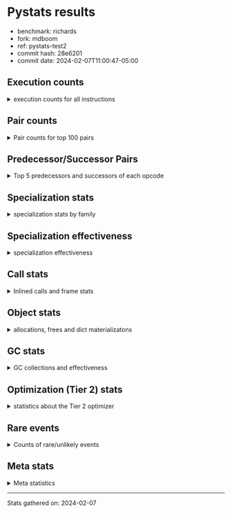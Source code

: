 
# Pystats results

- benchmark: richards
- fork: mdboom
- ref: pystats-test2
- commit hash: 28e6201
- commit date: 2024-02-07T11:00:47-05:00

## Execution counts

<details>
<summary> execution counts for all instructions </summary>

|Name | Count | Self | Cumulative | Miss ratio | 
|---|---:|---:|---:|---:|
| LOAD_FAST | 675,546,980 | 23.1% | 23.1% |  |
| LOAD_ATTR_INSTANCE_VALUE | 293,577,680 | 10.0% | 33.1% | 34.9% |
| TO_BOOL_BOOL | 202,156,460 | 6.9% | 40.0% |  |
| POP_JUMP_IF_FALSE | 162,444,080 | 5.5% | 45.6% |  |
| RETURN_VALUE | 145,322,140 | 5.0% | 50.5% |  |
| LOAD_ATTR_METHOD_WITH_VALUES | 144,085,080 | 4.9% | 55.4% | 44.6% |
| CALL_PY_EXACT_ARGS | 143,139,560 | 4.9% | 60.3% | 9.8% |
| RESUME_CHECK | 142,883,920 | 4.9% | 65.2% | 0.0% |
| STORE_FAST | 131,345,920 | 4.5% | 69.7% |  |
| STORE_ATTR_INSTANCE_VALUE | 116,991,520 | 4.0% | 73.7% | 14.8% |
| LOAD_CONST | 105,281,760 | 3.6% | 77.3% |  |
| COPY | 96,144,580 | 3.3% | 80.6% |  |
| LOAD_GLOBAL_MODULE | 82,614,440 | 2.8% | 83.4% |  |
| POP_TOP | 76,640,160 | 2.6% | 86.0% |  |
| POP_JUMP_IF_NOT_NONE | 61,509,760 | 2.1% | 88.1% |  |
| POP_JUMP_IF_NONE | 44,918,080 | 1.5% | 89.6% |  |
| POP_JUMP_IF_TRUE | 44,033,380 | 1.5% | 91.1% |  |
| LOAD_FAST_LOAD_FAST | 40,939,840 | 1.4% | 92.5% |  |
| ENTER_EXECUTOR | 34,928,880 | 1.2% | 93.7% |  |
| UNARY_NOT | 30,418,160 | 1.0% | 94.8% |  |
| COMPARE_OP_INT | 26,032,100 | 0.9% | 95.7% |  |
| JUMP_FORWARD | 21,632,000 | 0.7% | 96.4% |  |
| LOAD_GLOBAL_BUILTIN | 21,053,080 | 0.7% | 97.1% |  |
| CALL_ISINSTANCE | 21,052,720 | 0.7% | 97.8% |  |
| SWAP | 15,960,880 | 0.5% | 98.4% |  |
| BINARY_OP_ADD_INT | 14,936,700 | 0.5% | 98.9% |  |
| BINARY_SUBSCR_LIST_INT | 13,614,360 | 0.5% | 99.4% |  |
| BINARY_OP | 8,002,520 | 0.3% | 99.6% |  |
| BINARY_OP_SUBTRACT_INT | 4,002,120 | 0.1% | 99.8% |  |
| NOP | 3,718,160 | 0.1% | 99.9% |  |
| FOR_ITER_RANGE | 1,490,500 | 0.1% | 99.9% |  |
| STORE_SUBSCR_LIST_INT | 804,040 | 0.0% | 100.0% |  |
| GET_ITER | 745,040 | 0.0% | 100.0% |  |
| RETURN_CONST | 10,880 | 0.0% | 100.0% |  |
| EXIT_INIT_CHECK | 7,800 | 0.0% | 100.0% |  |
| CALL_ALLOC_AND_ENTER_INIT | 7,800 | 0.0% | 100.0% |  |
| LOAD_ATTR | 5,880 | 0.0% | 100.0% |  |
| STORE_ATTR | 4,560 | 0.0% | 100.0% |  |
| CALL | 3,560 | 0.0% | 100.0% |  |
| LOAD_GLOBAL | 3,520 | 0.0% | 100.0% |  |
| BUILD_LIST | 2,560 | 0.0% | 100.0% |  |
| JUMP_BACKWARD | 1,320 | 0.0% | 100.0% |  |
| EXTENDED_ARG | 960 | 0.0% | 100.0% |  |
| INTERPRETER_EXIT | 840 | 0.0% | 100.0% |  |
| RESUME | 740 | 0.0% | 100.0% | 2.7% |
| PUSH_NULL | 640 | 0.0% | 100.0% |  |
| TO_BOOL | 600 | 0.0% | 100.0% |  |
| COMPARE_OP | 440 | 0.0% | 100.0% |  |
| CALL_BUILTIN_CLASS | 360 | 0.0% | 100.0% |  |
| LOAD_DEREF | 160 | 0.0% | 100.0% |  |
| FOR_ITER | 120 | 0.0% | 100.0% |  |
| LOAD_ATTR_MODULE | 120 | 0.0% | 100.0% |  |
| BINARY_SUBSCR | 80 | 0.0% | 100.0% |  |
| STORE_SUBSCR | 80 | 0.0% | 100.0% |  |
| CALL_FUNCTION_EX | 80 | 0.0% | 100.0% |  |
| COPY_FREE_VARS | 80 | 0.0% | 100.0% |  |
| BINARY_OP_SUBTRACT_FLOAT | 60 | 0.0% | 100.0% |  |


</details>

## Pair counts

<details>
<summary> Pair counts for top 100 pairs </summary>

|Pair | Count | Self | Cumulative | 
|---|---:|---:|---:|
| LOAD_FAST LOAD_ATTR_INSTANCE_VALUE | 243,985,100 | 8.3% | 8.3% |
| CALL_PY_EXACT_ARGS RESUME_CHECK | 142,875,080 | 4.9% | 13.2% |
| TO_BOOL_BOOL POP_JUMP_IF_FALSE | 127,705,060 | 4.4% | 17.6% |
| LOAD_FAST LOAD_ATTR_METHOD_WITH_VALUES | 119,890,680 | 4.1% | 21.7% |
| RESUME_CHECK LOAD_FAST | 107,942,200 | 3.7% | 25.4% |
| LOAD_FAST STORE_ATTR_INSTANCE_VALUE | 88,258,800 | 3.0% | 28.4% |
| STORE_FAST LOAD_FAST | 85,831,920 | 2.9% | 31.3% |
| LOAD_ATTR_METHOD_WITH_VALUES CALL_PY_EXACT_ARGS | 82,947,460 | 2.8% | 34.1% |
| STORE_ATTR_INSTANCE_VALUE LOAD_FAST | 81,292,940 | 2.8% | 36.9% |
| COPY TO_BOOL_BOOL | 80,183,540 | 2.7% | 39.6% |
| POP_TOP LOAD_FAST | 68,450,960 | 2.3% | 42.0% |
| POP_JUMP_IF_FALSE LOAD_FAST | 65,367,040 | 2.2% | 44.2% |
| LOAD_CONST LOAD_FAST | 58,383,680 | 2.0% | 46.2% |
| LOAD_ATTR_INSTANCE_VALUE COPY | 57,205,480 | 2.0% | 48.2% |
| POP_JUMP_IF_NOT_NONE LOAD_FAST | 50,838,080 | 1.7% | 49.9% |
| RETURN_VALUE RETURN_VALUE | 49,544,320 | 1.7% | 51.6% |
| LOAD_ATTR_INSTANCE_VALUE STORE_FAST | 49,507,660 | 1.7% | 53.3% |
| LOAD_FAST POP_JUMP_IF_NOT_NONE | 46,631,040 | 1.6% | 54.9% |
| RETURN_VALUE TO_BOOL_BOOL | 46,473,860 | 1.6% | 56.5% |
| LOAD_FAST POP_JUMP_IF_NONE | 44,918,080 | 1.5% | 58.0% |
| TO_BOOL_BOOL POP_JUMP_IF_TRUE | 44,033,280 | 1.5% | 59.5% |
| LOAD_FAST RETURN_VALUE | 42,594,640 | 1.5% | 61.0% |
| LOAD_ATTR_INSTANCE_VALUE LOAD_FAST | 40,941,460 | 1.4% | 62.4% |
| POP_JUMP_IF_FALSE POP_TOP | 39,124,700 | 1.3% | 63.7% |
| LOAD_ATTR_INSTANCE_VALUE CALL_PY_EXACT_ARGS | 34,927,800 | 1.2% | 64.9% |
| POP_JUMP_IF_NONE ENTER_EXECUTOR | 34,127,020 | 1.2% | 66.1% |
| RETURN_VALUE STORE_FAST | 31,693,600 | 1.1% | 67.1% |
| STORE_ATTR_INSTANCE_VALUE LOAD_CONST | 30,775,280 | 1.1% | 68.2% |
| TO_BOOL_BOOL UNARY_NOT | 30,418,120 | 1.0% | 69.2% |
| LOAD_ATTR_INSTANCE_VALUE TO_BOOL_BOOL | 30,418,080 | 1.0% | 70.3% |
| LOAD_ATTR_METHOD_WITH_VALUES LOAD_FAST_LOAD_FAST | 28,491,480 | 1.0% | 71.2% |
| LOAD_ATTR_METHOD_WITH_VALUES LOAD_FAST | 28,234,020 | 1.0% | 72.2% |
| LOAD_FAST LOAD_GLOBAL_MODULE | 27,558,080 | 0.9% | 73.1% |
| COMPARE_OP_INT POP_JUMP_IF_FALSE | 26,032,100 | 0.9% | 74.0% |
| LOAD_ATTR_INSTANCE_VALUE RETURN_VALUE | 25,870,100 | 0.9% | 74.9% |
| LOAD_ATTR_INSTANCE_VALUE LOAD_CONST | 24,703,300 | 0.8% | 75.8% |
| LOAD_FAST STORE_FAST | 24,402,240 | 0.8% | 76.6% |
| LOAD_GLOBAL_MODULE TO_BOOL_BOOL | 24,028,040 | 0.8% | 77.4% |
| ENTER_EXECUTOR LOAD_ATTR_METHOD_WITH_VALUES | 22,979,940 | 0.8% | 78.2% |
| UNARY_NOT COPY | 22,978,160 | 0.8% | 79.0% |
| POP_JUMP_IF_TRUE POP_TOP | 22,978,160 | 0.8% | 79.8% |
| POP_JUMP_IF_FALSE LOAD_GLOBAL_MODULE | 22,485,480 | 0.8% | 80.5% |
| RESUME_CHECK LOAD_CONST | 21,321,080 | 0.7% | 81.3% |
| JUMP_FORWARD LOAD_FAST | 21,259,520 | 0.7% | 82.0% |
| LOAD_GLOBAL_BUILTIN LOAD_FAST | 21,053,080 | 0.7% | 82.7% |
| POP_JUMP_IF_TRUE LOAD_FAST | 21,052,800 | 0.7% | 83.4% |
| LOAD_FAST_LOAD_FAST LOAD_ATTR_INSTANCE_VALUE | 21,052,760 | 0.7% | 84.1% |
| STORE_FAST LOAD_GLOBAL_BUILTIN | 21,052,640 | 0.7% | 84.9% |
| CALL_ISINSTANCE TO_BOOL_BOOL | 21,052,640 | 0.7% | 85.6% |
| LOAD_GLOBAL_MODULE CALL_ISINSTANCE | 21,052,640 | 0.7% | 86.3% |
| POP_JUMP_IF_FALSE RETURN_VALUE | 18,078,420 | 0.6% | 86.9% |
| COPY LOAD_ATTR_INSTANCE_VALUE | 15,960,680 | 0.5% | 87.5% |
| SWAP STORE_ATTR_INSTANCE_VALUE | 15,960,680 | 0.5% | 88.0% |
| LOAD_ATTR_INSTANCE_VALUE POP_JUMP_IF_NOT_NONE | 14,878,680 | 0.5% | 88.5% |
| LOAD_FAST CALL_PY_EXACT_ARGS | 14,358,760 | 0.5% | 89.0% |
| LOAD_CONST BINARY_OP_ADD_INT | 14,134,480 | 0.5% | 89.5% |
| RETURN_VALUE POP_TOP | 13,878,280 | 0.5% | 90.0% |
| POP_JUMP_IF_FALSE LOAD_CONST | 13,669,760 | 0.5% | 90.4% |
| RESUME_CHECK LOAD_GLOBAL_MODULE | 13,617,600 | 0.5% | 90.9% |
| LOAD_FAST BINARY_SUBSCR_LIST_INT | 13,614,320 | 0.5% | 91.4% |
| LOAD_CONST STORE_FAST | 13,613,120 | 0.5% | 91.8% |
| STORE_FAST JUMP_FORWARD | 13,447,360 | 0.5% | 92.3% |
| LOAD_FAST_LOAD_FAST STORE_ATTR_INSTANCE_VALUE | 12,441,600 | 0.4% | 92.7% |
| BINARY_OP_ADD_INT SWAP | 11,158,580 | 0.4% | 93.1% |
| LOAD_GLOBAL_MODULE COMPARE_OP_INT | 10,964,360 | 0.4% | 93.5% |
| LOAD_GLOBAL_MODULE LOAD_ATTR_INSTANCE_VALUE | 10,642,960 | 0.4% | 93.8% |
| BINARY_SUBSCR_LIST_INT STORE_FAST | 10,638,380 | 0.4% | 94.2% |
| LOAD_GLOBAL_MODULE COPY | 10,413,720 | 0.4% | 94.5% |
| ENTER_EXECUTOR POP_JUMP_IF_FALSE | 8,706,540 | 0.3% | 94.8% |
| POP_TOP JUMP_FORWARD | 8,184,640 | 0.3% | 95.1% |
| LOAD_CONST BINARY_OP | 7,997,040 | 0.3% | 95.4% |
| LOAD_ATTR_INSTANCE_VALUE COMPARE_OP_INT | 7,922,480 | 0.3% | 95.7% |
| POP_JUMP_IF_NOT_NONE LOAD_FAST_LOAD_FAST | 7,697,600 | 0.3% | 95.9% |
| POP_JUMP_IF_NONE LOAD_FAST | 7,549,440 | 0.3% | 96.2% |
| STORE_FAST LOAD_GLOBAL_MODULE | 7,441,200 | 0.3% | 96.4% |
| LOAD_FAST_LOAD_FAST CALL_PY_EXACT_ARGS | 7,440,440 | 0.3% | 96.7% |
| UNARY_NOT RETURN_VALUE | 7,440,000 | 0.3% | 97.0% |
| LOAD_CONST COMPARE_OP_INT | 7,145,040 | 0.2% | 97.2% |
| LOAD_FAST COPY | 5,547,120 | 0.2% | 97.4% |
| BINARY_OP LOAD_CONST | 4,797,140 | 0.2% | 97.5% |
| LOAD_ATTR_INSTANCE_VALUE LOAD_GLOBAL_MODULE | 4,465,200 | 0.2% | 97.7% |
| LOAD_CONST BINARY_OP_SUBTRACT_INT | 4,002,080 | 0.1% | 97.8% |
| STORE_ATTR_INSTANCE_VALUE LOAD_GLOBAL_MODULE | 3,833,780 | 0.1% | 98.0% |
| RETURN_VALUE LOAD_FAST | 3,726,400 | 0.1% | 98.1% |
| NOP LOAD_FAST | 3,718,080 | 0.1% | 98.2% |
| POP_JUMP_IF_FALSE NOP | 3,718,080 | 0.1% | 98.4% |
| POP_JUMP_IF_NONE LOAD_FAST_LOAD_FAST | 3,240,640 | 0.1% | 98.5% |
| STORE_FAST LOAD_CONST | 3,200,000 | 0.1% | 98.6% |
| BINARY_OP_SUBTRACT_INT SWAP | 3,199,980 | 0.1% | 98.7% |
| LOAD_GLOBAL_MODULE CALL_PY_EXACT_ARGS | 3,199,880 | 0.1% | 98.8% |
| LOAD_ATTR_METHOD_WITH_VALUES LOAD_GLOBAL_MODULE | 3,199,600 | 0.1% | 98.9% |
| LOAD_FAST LOAD_CONST | 2,976,400 | 0.1% | 99.0% |
| BINARY_OP_ADD_INT LOAD_FAST | 2,975,980 | 0.1% | 99.1% |
| BINARY_SUBSCR_LIST_INT LOAD_FAST | 2,975,980 | 0.1% | 99.2% |
| POP_JUMP_IF_NOT_NONE LOAD_CONST | 2,974,080 | 0.1% | 99.3% |
| LOAD_ATTR_INSTANCE_VALUE LOAD_ATTR_INSTANCE_VALUE | 1,935,080 | 0.1% | 99.4% |
| ENTER_EXECUTOR RETURN_VALUE | 1,784,300 | 0.1% | 99.4% |
| BINARY_OP SWAP | 1,602,320 | 0.1% | 99.5% |
| BINARY_OP LOAD_FAST | 1,600,040 | 0.1% | 99.5% |
| LOAD_ATTR_METHOD_WITH_VALUES LOAD_ATTR_METHOD_WITH_VALUES | 1,212,080 | 0.0% | 99.6% |


</details>

## Predecessor/Successor Pairs

<details>
<summary> Top 5 predecessors and successors of each opcode </summary>

### CACHE

<details>
<summary> Successors and predecessors for CACHE </summary>

|Successors | Count | Percentage | 
|---|---:|---:|
| RESUME_CHECK | 620 | 73.8% |
| RESUME | 220 | 26.2% |


</details>

### BINARY_SUBSCR

<details>
<summary> Successors and predecessors for BINARY_SUBSCR </summary>

|Predecessors | Count | Percentage | 
|---|---:|---:|
| LOAD_FAST | 80 | 100.0% |

|Successors | Count | Percentage | 
|---|---:|---:|
| BINARY_SUBSCR_LIST_INT | 40 | 50.0% |
| LOAD_FAST | 20 | 25.0% |
| STORE_FAST | 20 | 25.0% |


</details>

### EXIT_INIT_CHECK

<details>
<summary> Successors and predecessors for EXIT_INIT_CHECK </summary>

|Predecessors | Count | Percentage | 
|---|---:|---:|
| RETURN_CONST | 7,800 | 100.0% |

|Successors | Count | Percentage | 
|---|---:|---:|
| RETURN_VALUE | 7,800 | 100.0% |


</details>

### GET_ITER

<details>
<summary> Successors and predecessors for GET_ITER </summary>

|Predecessors | Count | Percentage | 
|---|---:|---:|
| LOAD_GLOBAL_MODULE | 744,620 | 99.9% |
| CALL_BUILTIN_CLASS | 300 | 0.0% |
| LOAD_FAST | 80 | 0.0% |
| CALL | 20 | 0.0% |
| LOAD_GLOBAL | 20 | 0.0% |

|Successors | Count | Percentage | 
|---|---:|---:|
| FOR_ITER_RANGE | 744,680 | 100.0% |
| EXTENDED_ARG | 320 | 0.0% |
| FOR_ITER | 40 | 0.0% |


</details>

### INTERPRETER_EXIT

<details>
<summary> Successors and predecessors for INTERPRETER_EXIT </summary>

|Predecessors | Count | Percentage | 
|---|---:|---:|
| RETURN_CONST | 840 | 100.0% |


</details>

### NOP

<details>
<summary> Successors and predecessors for NOP </summary>

|Predecessors | Count | Percentage | 
|---|---:|---:|
| POP_JUMP_IF_FALSE | 3,718,080 | 100.0% |
| POP_TOP | 80 | 0.0% |

|Successors | Count | Percentage | 
|---|---:|---:|
| LOAD_FAST | 3,718,080 | 100.0% |
| LOAD_DEREF | 80 | 0.0% |


</details>

### POP_TOP

<details>
<summary> Successors and predecessors for POP_TOP </summary>

|Predecessors | Count | Percentage | 
|---|---:|---:|
| POP_JUMP_IF_FALSE | 39,124,700 | 51.0% |
| POP_JUMP_IF_TRUE | 22,978,160 | 30.0% |
| RETURN_VALUE | 13,878,280 | 18.1% |
| ENTER_EXECUTOR | 656,260 | 0.9% |
| RETURN_CONST | 2,240 | 0.0% |

|Successors | Count | Percentage | 
|---|---:|---:|
| LOAD_FAST | 68,450,960 | 89.3% |
| JUMP_FORWARD | 8,184,640 | 10.7% |
| RETURN_CONST | 1,920 | 0.0% |
| LOAD_GLOBAL_MODULE | 1,680 | 0.0% |
| JUMP_BACKWARD | 320 | 0.0% |


</details>

### PUSH_NULL

<details>
<summary> Successors and predecessors for PUSH_NULL </summary>

|Predecessors | Count | Percentage | 
|---|---:|---:|
| LOAD_FAST | 480 | 75.0% |
| LOAD_DEREF | 80 | 12.5% |
| LOAD_ATTR_MODULE | 60 | 9.4% |
| LOAD_ATTR | 20 | 3.1% |

|Successors | Count | Percentage | 
|---|---:|---:|
| CALL | 560 | 87.5% |
| LOAD_FAST | 80 | 12.5% |


</details>

### RETURN_VALUE

<details>
<summary> Successors and predecessors for RETURN_VALUE </summary>

|Predecessors | Count | Percentage | 
|---|---:|---:|
| RETURN_VALUE | 49,544,320 | 34.1% |
| LOAD_FAST | 42,594,640 | 29.3% |
| LOAD_ATTR_INSTANCE_VALUE | 25,870,100 | 17.8% |
| POP_JUMP_IF_FALSE | 18,078,420 | 12.4% |
| UNARY_NOT | 7,440,000 | 5.1% |

|Successors | Count | Percentage | 
|---|---:|---:|
| RETURN_VALUE | 49,544,320 | 34.1% |
| TO_BOOL_BOOL | 46,473,860 | 32.0% |
| STORE_FAST | 31,693,600 | 21.8% |
| POP_TOP | 13,878,280 | 9.6% |
| LOAD_FAST | 3,726,400 | 2.6% |


</details>

### STORE_SUBSCR

<details>
<summary> Successors and predecessors for STORE_SUBSCR </summary>

|Predecessors | Count | Percentage | 
|---|---:|---:|
| LOAD_FAST | 80 | 100.0% |

|Successors | Count | Percentage | 
|---|---:|---:|
| STORE_SUBSCR_LIST_INT | 40 | 50.0% |
| JUMP_BACKWARD | 20 | 25.0% |
| RETURN_CONST | 20 | 25.0% |


</details>

### TO_BOOL

<details>
<summary> Successors and predecessors for TO_BOOL </summary>

|Predecessors | Count | Percentage | 
|---|---:|---:|
| COPY | 160 | 26.7% |
| RETURN_VALUE | 80 | 13.3% |
| CALL | 80 | 13.3% |
| CALL_ISINSTANCE | 80 | 13.3% |
| LOAD_GLOBAL | 60 | 10.0% |

|Successors | Count | Percentage | 
|---|---:|---:|
| TO_BOOL_BOOL | 300 | 50.0% |
| POP_JUMP_IF_FALSE | 160 | 26.7% |
| POP_JUMP_IF_TRUE | 100 | 16.7% |
| UNARY_NOT | 40 | 6.7% |


</details>

### UNARY_NOT

<details>
<summary> Successors and predecessors for UNARY_NOT </summary>

|Predecessors | Count | Percentage | 
|---|---:|---:|
| TO_BOOL_BOOL | 30,418,120 | 100.0% |
| TO_BOOL | 40 | 0.0% |

|Successors | Count | Percentage | 
|---|---:|---:|
| COPY | 22,978,160 | 75.5% |
| RETURN_VALUE | 7,440,000 | 24.5% |


</details>

### BINARY_OP

<details>
<summary> Successors and predecessors for BINARY_OP </summary>

|Predecessors | Count | Percentage | 
|---|---:|---:|
| LOAD_CONST | 7,997,040 | 99.9% |
| BINARY_OP | 2,840 | 0.0% |
| LOAD_GLOBAL_MODULE | 2,540 | 0.0% |
| LOAD_FAST | 40 | 0.0% |
| LOAD_ATTR | 20 | 0.0% |

|Successors | Count | Percentage | 
|---|---:|---:|
| LOAD_CONST | 4,797,140 | 59.9% |
| SWAP | 1,602,320 | 20.0% |
| LOAD_FAST | 1,600,040 | 20.0% |
| BINARY_OP | 2,840 | 0.0% |
| BINARY_OP_ADD_INT | 100 | 0.0% |


</details>

### BUILD_LIST

<details>
<summary> Successors and predecessors for BUILD_LIST </summary>

|Predecessors | Count | Percentage | 
|---|---:|---:|
| LOAD_CONST | 2,560 | 100.0% |

|Successors | Count | Percentage | 
|---|---:|---:|
| LOAD_GLOBAL_MODULE | 2,520 | 98.4% |
| LOAD_GLOBAL | 40 | 1.6% |


</details>

### CALL

<details>
<summary> Successors and predecessors for CALL </summary>

|Predecessors | Count | Percentage | 
|---|---:|---:|
| PUSH_NULL | 560 | 15.7% |
| LOAD_GLOBAL | 540 | 15.2% |
| LOAD_GLOBAL_MODULE | 540 | 15.2% |
| LOAD_ATTR | 500 | 14.0% |
| LOAD_ATTR_METHOD_WITH_VALUES | 400 | 11.2% |

|Successors | Count | Percentage | 
|---|---:|---:|
| CALL_PY_EXACT_ARGS | 800 | 22.5% |
| POP_TOP | 520 | 14.6% |
| CALL_ALLOC_AND_ENTER_INIT | 520 | 14.6% |
| RESUME | 440 | 12.4% |
| RESUME_CHECK | 360 | 10.1% |


</details>

### CALL_FUNCTION_EX

<details>
<summary> Successors and predecessors for CALL_FUNCTION_EX </summary>

|Predecessors | Count | Percentage | 
|---|---:|---:|
| LOAD_FAST | 80 | 100.0% |

|Successors | Count | Percentage | 
|---|---:|---:|
| COPY_FREE_VARS | 80 | 100.0% |


</details>

### COMPARE_OP

<details>
<summary> Successors and predecessors for COMPARE_OP </summary>

|Predecessors | Count | Percentage | 
|---|---:|---:|
| LOAD_CONST | 240 | 54.5% |
| LOAD_GLOBAL | 60 | 13.6% |
| LOAD_GLOBAL_MODULE | 60 | 13.6% |
| LOAD_ATTR | 40 | 9.1% |
| LOAD_ATTR_INSTANCE_VALUE | 40 | 9.1% |

|Successors | Count | Percentage | 
|---|---:|---:|
| POP_JUMP_IF_FALSE | 220 | 50.0% |
| COMPARE_OP_INT | 220 | 50.0% |


</details>

### COPY

<details>
<summary> Successors and predecessors for COPY </summary>

|Predecessors | Count | Percentage | 
|---|---:|---:|
| LOAD_ATTR_INSTANCE_VALUE | 57,205,480 | 59.5% |
| UNARY_NOT | 22,978,160 | 23.9% |
| LOAD_GLOBAL_MODULE | 10,413,720 | 10.8% |
| LOAD_FAST | 5,547,120 | 5.8% |
| LOAD_ATTR | 60 | 0.0% |

|Successors | Count | Percentage | 
|---|---:|---:|
| TO_BOOL_BOOL | 80,183,540 | 83.4% |
| LOAD_ATTR_INSTANCE_VALUE | 15,960,680 | 16.6% |
| LOAD_ATTR | 200 | 0.0% |
| TO_BOOL | 160 | 0.0% |


</details>

### COPY_FREE_VARS

<details>
<summary> Successors and predecessors for COPY_FREE_VARS </summary>

|Predecessors | Count | Percentage | 
|---|---:|---:|
| CALL_FUNCTION_EX | 80 | 100.0% |

|Successors | Count | Percentage | 
|---|---:|---:|
| RESUME_CHECK | 60 | 75.0% |
| RESUME | 20 | 25.0% |


</details>

### ENTER_EXECUTOR

<details>
<summary> Successors and predecessors for ENTER_EXECUTOR </summary>

|Predecessors | Count | Percentage | 
|---|---:|---:|
| POP_JUMP_IF_NONE | 34,127,020 | 97.7% |
| STORE_SUBSCR_LIST_INT | 801,820 | 2.3% |
| JUMP_BACKWARD | 40 | 0.0% |

|Successors | Count | Percentage | 
|---|---:|---:|
| LOAD_ATTR_METHOD_WITH_VALUES | 22,979,940 | 65.8% |
| POP_JUMP_IF_FALSE | 8,706,540 | 24.9% |
| RETURN_VALUE | 1,784,300 | 5.1% |
| FOR_ITER_RANGE | 744,560 | 2.1% |
| POP_TOP | 656,260 | 1.9% |


</details>

### EXTENDED_ARG

<details>
<summary> Successors and predecessors for EXTENDED_ARG </summary>

|Predecessors | Count | Percentage | 
|---|---:|---:|
| GET_ITER | 320 | 33.3% |
| JUMP_BACKWARD | 320 | 33.3% |
| POP_JUMP_IF_FALSE | 320 | 33.3% |

|Successors | Count | Percentage | 
|---|---:|---:|
| FOR_ITER_RANGE | 600 | 62.5% |
| JUMP_BACKWARD | 320 | 33.3% |
| FOR_ITER | 40 | 4.2% |


</details>

### FOR_ITER

<details>
<summary> Successors and predecessors for FOR_ITER </summary>

|Predecessors | Count | Percentage | 
|---|---:|---:|
| GET_ITER | 40 | 33.3% |
| EXTENDED_ARG | 40 | 33.3% |
| JUMP_BACKWARD | 40 | 33.3% |

|Successors | Count | Percentage | 
|---|---:|---:|
| STORE_FAST | 60 | 50.0% |
| FOR_ITER_RANGE | 60 | 50.0% |


</details>

### JUMP_BACKWARD

<details>
<summary> Successors and predecessors for JUMP_BACKWARD </summary>

|Predecessors | Count | Percentage | 
|---|---:|---:|
| POP_JUMP_IF_NONE | 340 | 25.8% |
| POP_TOP | 320 | 24.2% |
| EXTENDED_ARG | 320 | 24.2% |
| STORE_SUBSCR_LIST_INT | 320 | 24.2% |
| STORE_SUBSCR | 20 | 1.5% |

|Successors | Count | Percentage | 
|---|---:|---:|
| FOR_ITER_RANGE | 600 | 45.5% |
| EXTENDED_ARG | 320 | 24.2% |
| LOAD_GLOBAL_MODULE | 300 | 22.7% |
| ENTER_EXECUTOR | 40 | 3.0% |
| FOR_ITER | 40 | 3.0% |


</details>

### JUMP_FORWARD

<details>
<summary> Successors and predecessors for JUMP_FORWARD </summary>

|Predecessors | Count | Percentage | 
|---|---:|---:|
| STORE_FAST | 13,447,360 | 62.2% |
| POP_TOP | 8,184,640 | 37.8% |

|Successors | Count | Percentage | 
|---|---:|---:|
| LOAD_FAST | 21,259,520 | 98.3% |
| LOAD_FAST_LOAD_FAST | 372,480 | 1.7% |


</details>

### LOAD_ATTR

<details>
<summary> Successors and predecessors for LOAD_ATTR </summary>

|Predecessors | Count | Percentage | 
|---|---:|---:|
| LOAD_FAST | 2,880 | 49.0% |
| LOAD_GLOBAL_MODULE | 2,000 | 34.0% |
| LOAD_ATTR | 280 | 4.8% |
| LOAD_GLOBAL | 240 | 4.1% |
| COPY | 200 | 3.4% |

|Successors | Count | Percentage | 
|---|---:|---:|
| LOAD_FAST_LOAD_FAST | 1,960 | 33.3% |
| LOAD_ATTR_INSTANCE_VALUE | 1,100 | 18.7% |
| LOAD_ATTR_METHOD_WITH_VALUES | 700 | 11.9% |
| CALL | 500 | 8.5% |
| LOAD_FAST | 440 | 7.5% |


</details>

### LOAD_CONST

<details>
<summary> Successors and predecessors for LOAD_CONST </summary>

|Predecessors | Count | Percentage | 
|---|---:|---:|
| STORE_ATTR_INSTANCE_VALUE | 30,775,280 | 29.2% |
| LOAD_ATTR_INSTANCE_VALUE | 24,703,300 | 23.5% |
| RESUME_CHECK | 21,321,080 | 20.3% |
| POP_JUMP_IF_FALSE | 13,669,760 | 13.0% |
| BINARY_OP | 4,797,140 | 4.6% |

|Successors | Count | Percentage | 
|---|---:|---:|
| LOAD_FAST | 58,383,680 | 55.5% |
| BINARY_OP_ADD_INT | 14,134,480 | 13.4% |
| STORE_FAST | 13,613,120 | 12.9% |
| BINARY_OP | 7,997,040 | 7.6% |
| COMPARE_OP_INT | 7,145,040 | 6.8% |


</details>

### LOAD_DEREF

<details>
<summary> Successors and predecessors for LOAD_DEREF </summary>

|Predecessors | Count | Percentage | 
|---|---:|---:|
| NOP | 80 | 50.0% |
| STORE_FAST | 80 | 50.0% |

|Successors | Count | Percentage | 
|---|---:|---:|
| PUSH_NULL | 80 | 50.0% |
| STORE_FAST | 80 | 50.0% |


</details>

### LOAD_FAST

<details>
<summary> Successors and predecessors for LOAD_FAST </summary>

|Predecessors | Count | Percentage | 
|---|---:|---:|
| RESUME_CHECK | 107,942,200 | 16.0% |
| STORE_FAST | 85,831,920 | 12.7% |
| STORE_ATTR_INSTANCE_VALUE | 81,292,940 | 12.0% |
| POP_TOP | 68,450,960 | 10.1% |
| POP_JUMP_IF_FALSE | 65,367,040 | 9.7% |

|Successors | Count | Percentage | 
|---|---:|---:|
| LOAD_ATTR_INSTANCE_VALUE | 243,985,100 | 36.1% |
| LOAD_ATTR_METHOD_WITH_VALUES | 119,890,680 | 17.7% |
| STORE_ATTR_INSTANCE_VALUE | 88,258,800 | 13.1% |
| POP_JUMP_IF_NOT_NONE | 46,631,040 | 6.9% |
| POP_JUMP_IF_NONE | 44,918,080 | 6.6% |


</details>

### LOAD_FAST_LOAD_FAST

<details>
<summary> Successors and predecessors for LOAD_FAST_LOAD_FAST </summary>

|Predecessors | Count | Percentage | 
|---|---:|---:|
| LOAD_ATTR_METHOD_WITH_VALUES | 28,491,480 | 69.6% |
| POP_JUMP_IF_NOT_NONE | 7,697,600 | 18.8% |
| POP_JUMP_IF_NONE | 3,240,640 | 7.9% |
| STORE_ATTR_INSTANCE_VALUE | 756,500 | 1.8% |
| JUMP_FORWARD | 372,480 | 0.9% |

|Successors | Count | Percentage | 
|---|---:|---:|
| LOAD_ATTR_INSTANCE_VALUE | 21,052,760 | 51.4% |
| STORE_ATTR_INSTANCE_VALUE | 12,441,600 | 30.4% |
| CALL_PY_EXACT_ARGS | 7,440,440 | 18.2% |
| LOAD_FAST_LOAD_FAST | 3,200 | 0.0% |
| STORE_ATTR | 1,280 | 0.0% |


</details>

### LOAD_GLOBAL

<details>
<summary> Successors and predecessors for LOAD_GLOBAL </summary>

|Predecessors | Count | Percentage | 
|---|---:|---:|
| LOAD_FAST | 640 | 18.2% |
| STORE_FAST | 560 | 15.9% |
| RETURN_VALUE | 280 | 8.0% |
| LOAD_CONST | 280 | 8.0% |
| POP_TOP | 240 | 6.8% |

|Successors | Count | Percentage | 
|---|---:|---:|
| LOAD_GLOBAL_MODULE | 1,640 | 46.6% |
| CALL | 540 | 15.3% |
| LOAD_FAST | 260 | 7.4% |
| LOAD_ATTR | 240 | 6.8% |
| LOAD_GLOBAL | 240 | 6.8% |


</details>

### POP_JUMP_IF_FALSE

<details>
<summary> Successors and predecessors for POP_JUMP_IF_FALSE </summary>

|Predecessors | Count | Percentage | 
|---|---:|---:|
| TO_BOOL_BOOL | 127,705,060 | 78.6% |
| COMPARE_OP_INT | 26,032,100 | 16.0% |
| ENTER_EXECUTOR | 8,706,540 | 5.4% |
| COMPARE_OP | 220 | 0.0% |
| TO_BOOL | 160 | 0.0% |

|Successors | Count | Percentage | 
|---|---:|---:|
| LOAD_FAST | 65,367,040 | 40.2% |
| POP_TOP | 39,124,700 | 24.1% |
| LOAD_GLOBAL_MODULE | 22,485,480 | 13.8% |
| RETURN_VALUE | 18,078,420 | 11.1% |
| LOAD_CONST | 13,669,760 | 8.4% |


</details>

### POP_JUMP_IF_NONE

<details>
<summary> Successors and predecessors for POP_JUMP_IF_NONE </summary>

|Predecessors | Count | Percentage | 
|---|---:|---:|
| LOAD_FAST | 44,918,080 | 100.0% |

|Successors | Count | Percentage | 
|---|---:|---:|
| ENTER_EXECUTOR | 34,127,020 | 76.0% |
| LOAD_FAST | 7,549,440 | 16.8% |
| LOAD_FAST_LOAD_FAST | 3,240,640 | 7.2% |
| JUMP_BACKWARD | 340 | 0.0% |
| RETURN_CONST | 320 | 0.0% |


</details>

### POP_JUMP_IF_NOT_NONE

<details>
<summary> Successors and predecessors for POP_JUMP_IF_NOT_NONE </summary>

|Predecessors | Count | Percentage | 
|---|---:|---:|
| LOAD_FAST | 46,631,040 | 75.8% |
| LOAD_ATTR_INSTANCE_VALUE | 14,878,680 | 24.2% |
| LOAD_ATTR | 40 | 0.0% |

|Successors | Count | Percentage | 
|---|---:|---:|
| LOAD_FAST | 50,838,080 | 82.7% |
| LOAD_FAST_LOAD_FAST | 7,697,600 | 12.5% |
| LOAD_CONST | 2,974,080 | 4.8% |


</details>

### POP_JUMP_IF_TRUE

<details>
<summary> Successors and predecessors for POP_JUMP_IF_TRUE </summary>

|Predecessors | Count | Percentage | 
|---|---:|---:|
| TO_BOOL_BOOL | 44,033,280 | 100.0% |
| TO_BOOL | 100 | 0.0% |

|Successors | Count | Percentage | 
|---|---:|---:|
| POP_TOP | 22,978,160 | 52.2% |
| LOAD_FAST | 21,052,800 | 47.8% |
| RETURN_VALUE | 2,420 | 0.0% |


</details>

### RETURN_CONST

<details>
<summary> Successors and predecessors for RETURN_CONST </summary>

|Predecessors | Count | Percentage | 
|---|---:|---:|
| STORE_ATTR_INSTANCE_VALUE | 6,280 | 57.7% |
| POP_TOP | 1,920 | 17.6% |
| STORE_SUBSCR_LIST_INT | 1,900 | 17.5% |
| POP_JUMP_IF_NONE | 320 | 2.9% |
| FOR_ITER_RANGE | 320 | 2.9% |

|Successors | Count | Percentage | 
|---|---:|---:|
| EXIT_INIT_CHECK | 7,800 | 71.7% |
| POP_TOP | 2,240 | 20.6% |
| INTERPRETER_EXIT | 840 | 7.7% |


</details>

### STORE_ATTR

<details>
<summary> Successors and predecessors for STORE_ATTR </summary>

|Predecessors | Count | Percentage | 
|---|---:|---:|
| LOAD_FAST | 2,640 | 57.9% |
| LOAD_FAST_LOAD_FAST | 1,280 | 28.1% |
| STORE_ATTR | 320 | 7.0% |
| SWAP | 200 | 4.4% |
| LOAD_GLOBAL | 60 | 1.3% |

|Successors | Count | Percentage | 
|---|---:|---:|
| LOAD_FAST | 1,380 | 30.3% |
| STORE_ATTR_INSTANCE_VALUE | 1,320 | 28.9% |
| LOAD_FAST_LOAD_FAST | 940 | 20.6% |
| LOAD_CONST | 400 | 8.8% |
| STORE_ATTR | 320 | 7.0% |


</details>

### STORE_FAST

<details>
<summary> Successors and predecessors for STORE_FAST </summary>

|Predecessors | Count | Percentage | 
|---|---:|---:|
| LOAD_ATTR_INSTANCE_VALUE | 49,507,660 | 37.7% |
| RETURN_VALUE | 31,693,600 | 24.1% |
| LOAD_FAST | 24,402,240 | 18.6% |
| LOAD_CONST | 13,613,120 | 10.4% |
| BINARY_SUBSCR_LIST_INT | 10,638,380 | 8.1% |

|Successors | Count | Percentage | 
|---|---:|---:|
| LOAD_FAST | 85,831,920 | 65.3% |
| LOAD_GLOBAL_BUILTIN | 21,052,640 | 16.0% |
| JUMP_FORWARD | 13,447,360 | 10.2% |
| LOAD_GLOBAL_MODULE | 7,441,200 | 5.7% |
| LOAD_CONST | 3,200,000 | 2.4% |


</details>

### SWAP

<details>
<summary> Successors and predecessors for SWAP </summary>

|Predecessors | Count | Percentage | 
|---|---:|---:|
| BINARY_OP_ADD_INT | 11,158,580 | 69.9% |
| BINARY_OP_SUBTRACT_INT | 3,199,980 | 20.0% |
| BINARY_OP | 1,602,320 | 10.0% |

|Successors | Count | Percentage | 
|---|---:|---:|
| STORE_ATTR_INSTANCE_VALUE | 15,960,680 | 100.0% |
| STORE_ATTR | 200 | 0.0% |


</details>

### RESUME

<details>
<summary> Successors and predecessors for RESUME </summary>

|Predecessors | Count | Percentage | 
|---|---:|---:|
| CALL | 440 | 59.5% |
| CACHE | 220 | 29.7% |
| CALL_PY_EXACT_ARGS | 60 | 8.1% |
| COPY_FREE_VARS | 20 | 2.7% |

|Successors | Count | Percentage | 
|---|---:|---:|
| LOAD_FAST | 300 | 40.5% |
| LOAD_GLOBAL | 220 | 29.7% |
| LOAD_CONST | 200 | 27.0% |
| LOAD_FAST_LOAD_FAST | 20 | 2.7% |


</details>

### BINARY_OP_ADD_INT

<details>
<summary> Successors and predecessors for BINARY_OP_ADD_INT </summary>

|Predecessors | Count | Percentage | 
|---|---:|---:|
| LOAD_CONST | 14,134,480 | 94.6% |
| LOAD_ATTR_INSTANCE_VALUE | 802,120 | 5.4% |
| BINARY_OP | 100 | 0.0% |

|Successors | Count | Percentage | 
|---|---:|---:|
| SWAP | 11,158,580 | 74.7% |
| LOAD_FAST | 2,975,980 | 19.9% |
| LOAD_CONST | 802,140 | 5.4% |


</details>

### BINARY_OP_SUBTRACT_FLOAT

<details>
<summary> Successors and predecessors for BINARY_OP_SUBTRACT_FLOAT </summary>

|Predecessors | Count | Percentage | 
|---|---:|---:|
| LOAD_FAST | 40 | 66.7% |
| BINARY_OP | 20 | 33.3% |

|Successors | Count | Percentage | 
|---|---:|---:|
| STORE_FAST | 60 | 100.0% |


</details>

### BINARY_OP_SUBTRACT_INT

<details>
<summary> Successors and predecessors for BINARY_OP_SUBTRACT_INT </summary>

|Predecessors | Count | Percentage | 
|---|---:|---:|
| LOAD_CONST | 4,002,080 | 100.0% |
| BINARY_OP | 40 | 0.0% |

|Successors | Count | Percentage | 
|---|---:|---:|
| SWAP | 3,199,980 | 80.0% |
| LOAD_FAST | 802,140 | 20.0% |


</details>

### BINARY_SUBSCR_LIST_INT

<details>
<summary> Successors and predecessors for BINARY_SUBSCR_LIST_INT </summary>

|Predecessors | Count | Percentage | 
|---|---:|---:|
| LOAD_FAST | 13,614,320 | 100.0% |
| BINARY_SUBSCR | 40 | 0.0% |

|Successors | Count | Percentage | 
|---|---:|---:|
| STORE_FAST | 10,638,380 | 78.1% |
| LOAD_FAST | 2,975,980 | 21.9% |


</details>

### CALL_ALLOC_AND_ENTER_INIT

<details>
<summary> Successors and predecessors for CALL_ALLOC_AND_ENTER_INIT </summary>

|Predecessors | Count | Percentage | 
|---|---:|---:|
| LOAD_GLOBAL_MODULE | 5,600 | 71.8% |
| RETURN_VALUE | 1,680 | 21.5% |
| CALL | 520 | 6.7% |

|Successors | Count | Percentage | 
|---|---:|---:|
| RESUME_CHECK | 7,800 | 100.0% |


</details>

### CALL_BUILTIN_CLASS

<details>
<summary> Successors and predecessors for CALL_BUILTIN_CLASS </summary>

|Predecessors | Count | Percentage | 
|---|---:|---:|
| LOAD_FAST | 320 | 88.9% |
| CALL | 40 | 11.1% |

|Successors | Count | Percentage | 
|---|---:|---:|
| GET_ITER | 300 | 83.3% |
| STORE_FAST | 60 | 16.7% |


</details>

### CALL_ISINSTANCE

<details>
<summary> Successors and predecessors for CALL_ISINSTANCE </summary>

|Predecessors | Count | Percentage | 
|---|---:|---:|
| LOAD_GLOBAL_MODULE | 21,052,640 | 100.0% |
| CALL | 80 | 0.0% |

|Successors | Count | Percentage | 
|---|---:|---:|
| TO_BOOL_BOOL | 21,052,640 | 100.0% |
| TO_BOOL | 80 | 0.0% |


</details>

### CALL_PY_EXACT_ARGS

<details>
<summary> Successors and predecessors for CALL_PY_EXACT_ARGS </summary>

|Predecessors | Count | Percentage | 
|---|---:|---:|
| LOAD_ATTR_METHOD_WITH_VALUES | 82,947,460 | 57.9% |
| LOAD_ATTR_INSTANCE_VALUE | 34,927,800 | 24.4% |
| LOAD_FAST | 14,358,760 | 10.0% |
| LOAD_FAST_LOAD_FAST | 7,440,440 | 5.2% |
| LOAD_GLOBAL_MODULE | 3,199,880 | 2.2% |

|Successors | Count | Percentage | 
|---|---:|---:|
| RESUME_CHECK | 142,875,080 | 99.8% |
| CALL_PY_EXACT_ARGS | 264,420 | 0.2% |
| RESUME | 60 | 0.0% |


</details>

### COMPARE_OP_INT

<details>
<summary> Successors and predecessors for COMPARE_OP_INT </summary>

|Predecessors | Count | Percentage | 
|---|---:|---:|
| LOAD_GLOBAL_MODULE | 10,964,360 | 42.1% |
| LOAD_ATTR_INSTANCE_VALUE | 7,922,480 | 30.4% |
| LOAD_CONST | 7,145,040 | 27.4% |
| COMPARE_OP | 220 | 0.0% |

|Successors | Count | Percentage | 
|---|---:|---:|
| POP_JUMP_IF_FALSE | 26,032,100 | 100.0% |


</details>

### FOR_ITER_RANGE

<details>
<summary> Successors and predecessors for FOR_ITER_RANGE </summary>

|Predecessors | Count | Percentage | 
|---|---:|---:|
| GET_ITER | 744,680 | 50.0% |
| ENTER_EXECUTOR | 744,560 | 50.0% |
| EXTENDED_ARG | 600 | 0.0% |
| JUMP_BACKWARD | 600 | 0.0% |
| FOR_ITER | 60 | 0.0% |

|Successors | Count | Percentage | 
|---|---:|---:|
| STORE_FAST | 745,460 | 50.0% |
| LOAD_FAST | 744,720 | 50.0% |
| RETURN_CONST | 320 | 0.0% |


</details>

### LOAD_ATTR_INSTANCE_VALUE

<details>
<summary> Successors and predecessors for LOAD_ATTR_INSTANCE_VALUE </summary>

|Predecessors | Count | Percentage | 
|---|---:|---:|
| LOAD_FAST | 243,985,100 | 83.1% |
| LOAD_FAST_LOAD_FAST | 21,052,760 | 7.2% |
| COPY | 15,960,680 | 5.4% |
| LOAD_GLOBAL_MODULE | 10,642,960 | 3.6% |
| LOAD_ATTR_INSTANCE_VALUE | 1,935,080 | 0.7% |

|Successors | Count | Percentage | 
|---|---:|---:|
| COPY | 57,205,480 | 19.5% |
| STORE_FAST | 49,507,660 | 16.9% |
| LOAD_FAST | 40,941,460 | 13.9% |
| CALL_PY_EXACT_ARGS | 34,927,800 | 11.9% |
| TO_BOOL_BOOL | 30,418,080 | 10.4% |


</details>

### LOAD_ATTR_METHOD_WITH_VALUES

<details>
<summary> Successors and predecessors for LOAD_ATTR_METHOD_WITH_VALUES </summary>

|Predecessors | Count | Percentage | 
|---|---:|---:|
| LOAD_FAST | 119,890,680 | 83.2% |
| ENTER_EXECUTOR | 22,979,940 | 15.9% |
| LOAD_ATTR_METHOD_WITH_VALUES | 1,212,080 | 0.8% |
| RETURN_VALUE | 1,680 | 0.0% |
| LOAD_ATTR | 700 | 0.0% |

|Successors | Count | Percentage | 
|---|---:|---:|
| CALL_PY_EXACT_ARGS | 82,947,460 | 57.6% |
| LOAD_FAST_LOAD_FAST | 28,491,480 | 19.8% |
| LOAD_FAST | 28,234,020 | 19.6% |
| LOAD_GLOBAL_MODULE | 3,199,600 | 2.2% |
| LOAD_ATTR_METHOD_WITH_VALUES | 1,212,080 | 0.8% |


</details>

### LOAD_ATTR_MODULE

<details>
<summary> Successors and predecessors for LOAD_ATTR_MODULE </summary>

|Predecessors | Count | Percentage | 
|---|---:|---:|
| LOAD_GLOBAL_MODULE | 80 | 66.7% |
| LOAD_ATTR | 40 | 33.3% |

|Successors | Count | Percentage | 
|---|---:|---:|
| PUSH_NULL | 60 | 50.0% |
| STORE_FAST | 60 | 50.0% |


</details>

### LOAD_GLOBAL_BUILTIN

<details>
<summary> Successors and predecessors for LOAD_GLOBAL_BUILTIN </summary>

|Predecessors | Count | Percentage | 
|---|---:|---:|
| STORE_FAST | 21,052,640 | 100.0% |
| RESUME_CHECK | 280 | 0.0% |
| LOAD_GLOBAL | 120 | 0.0% |
| POP_JUMP_IF_FALSE | 40 | 0.0% |

|Successors | Count | Percentage | 
|---|---:|---:|
| LOAD_FAST | 21,053,080 | 100.0% |


</details>

### LOAD_GLOBAL_MODULE

<details>
<summary> Successors and predecessors for LOAD_GLOBAL_MODULE </summary>

|Predecessors | Count | Percentage | 
|---|---:|---:|
| LOAD_FAST | 27,558,080 | 33.4% |
| POP_JUMP_IF_FALSE | 22,485,480 | 27.2% |
| RESUME_CHECK | 13,617,600 | 16.5% |
| STORE_FAST | 7,441,200 | 9.0% |
| LOAD_ATTR_INSTANCE_VALUE | 4,465,200 | 5.4% |

|Successors | Count | Percentage | 
|---|---:|---:|
| TO_BOOL_BOOL | 24,028,040 | 29.1% |
| CALL_ISINSTANCE | 21,052,640 | 25.5% |
| COMPARE_OP_INT | 10,964,360 | 13.3% |
| LOAD_ATTR_INSTANCE_VALUE | 10,642,960 | 12.9% |
| COPY | 10,413,720 | 12.6% |


</details>

### RESUME_CHECK

<details>
<summary> Successors and predecessors for RESUME_CHECK </summary>

|Predecessors | Count | Percentage | 
|---|---:|---:|
| CALL_PY_EXACT_ARGS | 142,875,080 | 100.0% |
| CALL_ALLOC_AND_ENTER_INIT | 7,800 | 0.0% |
| CACHE | 620 | 0.0% |
| CALL | 360 | 0.0% |
| COPY_FREE_VARS | 60 | 0.0% |

|Successors | Count | Percentage | 
|---|---:|---:|
| LOAD_FAST | 107,942,200 | 75.5% |
| LOAD_CONST | 21,321,080 | 14.9% |
| LOAD_GLOBAL_MODULE | 13,617,600 | 9.5% |
| LOAD_FAST_LOAD_FAST | 2,540 | 0.0% |
| LOAD_GLOBAL_BUILTIN | 280 | 0.0% |


</details>

### STORE_ATTR_INSTANCE_VALUE

<details>
<summary> Successors and predecessors for STORE_ATTR_INSTANCE_VALUE </summary>

|Predecessors | Count | Percentage | 
|---|---:|---:|
| LOAD_FAST | 88,258,800 | 75.4% |
| SWAP | 15,960,680 | 13.6% |
| LOAD_FAST_LOAD_FAST | 12,441,600 | 10.6% |
| STORE_ATTR_INSTANCE_VALUE | 326,680 | 0.3% |
| LOAD_GLOBAL_MODULE | 2,440 | 0.0% |

|Successors | Count | Percentage | 
|---|---:|---:|
| LOAD_FAST | 81,292,940 | 69.5% |
| LOAD_CONST | 30,775,280 | 26.3% |
| LOAD_GLOBAL_MODULE | 3,833,780 | 3.3% |
| LOAD_FAST_LOAD_FAST | 756,500 | 0.6% |
| STORE_ATTR_INSTANCE_VALUE | 326,680 | 0.3% |


</details>

### STORE_SUBSCR_LIST_INT

<details>
<summary> Successors and predecessors for STORE_SUBSCR_LIST_INT </summary>

|Predecessors | Count | Percentage | 
|---|---:|---:|
| LOAD_FAST | 804,000 | 100.0% |
| STORE_SUBSCR | 40 | 0.0% |

|Successors | Count | Percentage | 
|---|---:|---:|
| ENTER_EXECUTOR | 801,820 | 99.7% |
| RETURN_CONST | 1,900 | 0.2% |
| JUMP_BACKWARD | 320 | 0.0% |


</details>

### TO_BOOL_BOOL

<details>
<summary> Successors and predecessors for TO_BOOL_BOOL </summary>

|Predecessors | Count | Percentage | 
|---|---:|---:|
| COPY | 80,183,540 | 39.7% |
| RETURN_VALUE | 46,473,860 | 23.0% |
| LOAD_ATTR_INSTANCE_VALUE | 30,418,080 | 15.0% |
| LOAD_GLOBAL_MODULE | 24,028,040 | 11.9% |
| CALL_ISINSTANCE | 21,052,640 | 10.4% |

|Successors | Count | Percentage | 
|---|---:|---:|
| POP_JUMP_IF_FALSE | 127,705,060 | 63.2% |
| POP_JUMP_IF_TRUE | 44,033,280 | 21.8% |
| UNARY_NOT | 30,418,120 | 15.0% |


</details>


</details>

## Specialization stats

<details>
<summary> specialization stats by family </summary>

### BINARY_OP

<details>
<summary> specialization stats for BINARY_OP family </summary>

|Kind | Count | Ratio | 
|---|---:|---:|
|     deferred | 7,999,520 | 29.7% |
|          hit | 18,938,880 | 70.3% |

| | Count | Ratio | 
|---|---:|---:|
| Success | 160 | 5.3% |
| Failure | 2,840 | 94.7% |

|Failure kind | Count | Ratio | 
|---|---:|---:|
| floor divide | 1,160 | 40.8% |
| and int | 980 | 34.5% |
| xor | 580 | 20.4% |
| multiply different types | 120 | 4.2% |


</details>

### BINARY_SUBSCR

<details>
<summary> specialization stats for BINARY_SUBSCR family </summary>

|Kind | Count | Ratio | 
|---|---:|---:|
|     deferred | 40 | 0.0% |
|          hit | 13,614,360 | 100.0% |

| | Count | Ratio | 
|---|---:|---:|
| Success | 40 | 100.0% |
| Failure | 0 | 0.0% |


</details>

### CALL

<details>
<summary> specialization stats for CALL family </summary>

|Kind | Count | Ratio | 
|---|---:|---:|
|     deferred | 13,752,300 | 8.4% |
|          hit | 150,185,720 | 91.5% |
|         miss | 14,014,720 | 8.5% |

| | Count | Ratio | 
|---|---:|---:|
| Success | 265,860 | 100.0% |
| Failure | 120 | 0.0% |

|Failure kind | Count | Ratio | 
|---|---:|---:|
| other | 60 | 50.0% |
| cfunc noargs | 60 | 50.0% |


</details>

### COMPARE_OP

<details>
<summary> specialization stats for COMPARE_OP family </summary>

|Kind | Count | Ratio | 
|---|---:|---:|
|     deferred | 220 | 0.0% |
|          hit | 26,032,100 | 100.0% |

| | Count | Ratio | 
|---|---:|---:|
| Success | 220 | 100.0% |
| Failure | 0 | 0.0% |


</details>

### FOR_ITER

<details>
<summary> specialization stats for FOR_ITER family </summary>

|Kind | Count | Ratio | 
|---|---:|---:|
|     deferred | 60 | 0.0% |
|          hit | 1,490,500 | 100.0% |

| | Count | Ratio | 
|---|---:|---:|
| Success | 60 | 100.0% |
| Failure | 0 | 0.0% |


</details>

### LOAD_ATTR

<details>
<summary> specialization stats for LOAD_ATTR family </summary>

|Kind | Count | Ratio | 
|---|---:|---:|
|     deferred | 163,667,200 | 37.4% |
|          hit | 270,852,280 | 61.9% |
|         miss | 166,810,600 | 38.1% |

| | Count | Ratio | 
|---|---:|---:|
| Success | 3,149,000 | 100.0% |
| Failure | 280 | 0.0% |

|Failure kind | Count | Ratio | 
|---|---:|---:|
| metaclass attribute | 280 | 100.0% |


</details>

### LOAD_GLOBAL

<details>
<summary> specialization stats for LOAD_GLOBAL family </summary>

|Kind | Count | Ratio | 
|---|---:|---:|
|     deferred | 1,760 | 0.0% |
|          hit | 103,667,520 | 100.0% |

| | Count | Ratio | 
|---|---:|---:|
| Success | 1,760 | 100.0% |
| Failure | 0 | 0.0% |


</details>

### POP_JUMP_IF_FALSE

<details>
<summary> specialization stats for POP_JUMP_IF_FALSE family </summary>


</details>

### POP_JUMP_IF_NONE

<details>
<summary> specialization stats for POP_JUMP_IF_NONE family </summary>


</details>

### POP_JUMP_IF_NOT_NONE

<details>
<summary> specialization stats for POP_JUMP_IF_NOT_NONE family </summary>


</details>

### POP_JUMP_IF_TRUE

<details>
<summary> specialization stats for POP_JUMP_IF_TRUE family </summary>


</details>

### STORE_ATTR

<details>
<summary> specialization stats for STORE_ATTR family </summary>

|Kind | Count | Ratio | 
|---|---:|---:|
|     deferred | 16,995,660 | 14.5% |
|          hit | 99,672,100 | 85.2% |
|         miss | 17,319,420 | 14.8% |

| | Count | Ratio | 
|---|---:|---:|
| Success | 328,000 | 99.9% |
| Failure | 320 | 0.1% |

|Failure kind | Count | Ratio | 
|---|---:|---:|
| not in keys | 320 | 100.0% |


</details>

### STORE_SUBSCR

<details>
<summary> specialization stats for STORE_SUBSCR family </summary>

|Kind | Count | Ratio | 
|---|---:|---:|
|     deferred | 40 | 0.0% |
|          hit | 804,040 | 100.0% |

| | Count | Ratio | 
|---|---:|---:|
| Success | 40 | 100.0% |
| Failure | 0 | 0.0% |


</details>

### TO_BOOL

<details>
<summary> specialization stats for TO_BOOL family </summary>

|Kind | Count | Ratio | 
|---|---:|---:|
|     deferred | 300 | 0.0% |
|          hit | 202,156,460 | 100.0% |

| | Count | Ratio | 
|---|---:|---:|
| Success | 300 | 100.0% |
| Failure | 0 | 0.0% |


</details>


</details>

## Specialization effectiveness

<details>
<summary> specialization effectiveness </summary>

|Instructions | Count | Ratio | 
|---|---:|---:|
| Basic | 1,378,650,560 | 47.1% |
| Not specialized | 320,926,660 | 11.0% |
| Specialized hits | 1,030,297,860 | 35.2% |
| Specialized misses | 198,144,760 | 6.8% |

### Deferred by instruction

<details>
<summary> deferred by instruction </summary>

|Name | Count | Ratio | 
|---|---:|---:|
| LOAD_ATTR | 163,667,200 | 80.9% |
| STORE_ATTR | 16,995,660 | 8.4% |
| CALL | 13,752,300 | 6.8% |
| BINARY_OP | 7,999,520 | 4.0% |
| LOAD_GLOBAL | 1,760 | 0.0% |
| TO_BOOL | 300 | 0.0% |
| COMPARE_OP | 220 | 0.0% |
| FOR_ITER | 60 | 0.0% |
| BINARY_SUBSCR | 40 | 0.0% |
| STORE_SUBSCR | 40 | 0.0% |


</details>

### Misses by instruction

<details>
<summary> misses by instruction </summary>

|Name | Count | Ratio | 
|---|---:|---:|
| LOAD_ATTR_INSTANCE_VALUE | 102,566,920 | 51.8% |
| LOAD_ATTR_METHOD_WITH_VALUES | 64,243,680 | 32.4% |
| STORE_ATTR_INSTANCE_VALUE | 17,319,420 | 8.7% |
| CALL_PY_EXACT_ARGS | 14,014,720 | 7.1% |
| RESUME | 20 | 0.0% |
| RESUME_CHECK | 20 | 0.0% |
| CACHE | 0 | 0.0% |
| EXIT_INIT_CHECK | 0 | 0.0% |
| GET_ITER | 0 | 0.0% |
| INTERPRETER_EXIT | 0 | 0.0% |


</details>


</details>

## Call stats

<details>
<summary> Inlined calls and frame stats </summary>

| | Count | Ratio | 
|---|---:|---:|
| Calls to PyEval_EvalDefault | 840 | 0.0% |
| Calls to Python functions inlined | 142,883,820 | 100.0% |
| Calls via PyEval_EvalFrame (total) | 840 | 0.0% |
| Calls via PyEval_EvalFrame (vector) | 840 | 0.0% |
| Calls via PyEval_EvalFrame (generator) | 0 | 0.0% |
| Calls via PyEval_EvalFrame (legacy) | 0 | 0.0% |
| Calls via PyEval_EvalFrame (function vectorcall) | 840 | 0.0% |
| Calls via PyEval_EvalFrame (build class) | 0 | 0.0% |
| Calls via PyEval_EvalFrame (slot) | 0 | 0.0% |
| Calls via PyEval_EvalFrame (function ex) | 80 | 0.0% |
| Calls via PyEval_EvalFrame (api) | 0 | 0.0% |
| Calls via PyEval_EvalFrame (method) | 0 | 0.0% |
| Frame objects created | 0 | 0.0% |
| Frames pushed | 140,287,540 | 98.2% |


</details>

## Object stats

<details>
<summary> allocations, frees and dict materializatons </summary>

| | Count | Ratio | 
|---|---:|---:|
| Allocations from freelist | 3,900 | 0.0% |
| Frees to freelist | 3,580 |  |
| Allocations | 18,901,560 | 100.0% |
| Allocations to 512 bytes | 18,901,520 | 100.0% |
| Allocations to 4 kbytes | 40 | 0.0% |
| Allocations over 4 kbytes | 0 | 0.0% |
| Frees | 18,886,766 |  |
| New values | 520 |  |
| Interpreter increfs | 1,229,104,260 | 90.7% |
| Interpreter decrefs | 1,342,534,400 | 97.7% |
| Increfs | 126,313,138 | 9.3% |
| Decrefs | 31,760,034 | 2.3% |
| Materialize dict (on request) | 0 | 0.0% |
| Materialize dict (new key) | 0 | 0.0% |
| Materialize dict (too big) | 0 | 0.0% |
| Materialize dict (str subclass) | 0 | 0.0% |
| Dematerialize dict | 0 | 0.0% |
| Method cache hits | 173,681,978 |  |
| Method cache misses | 10,456,242 |  |
| Method cache collisions | 10,455,613 |  |
| Method cache dunder hits | 4,938 |  |
| Method cache dunder misses | 222 |  |


</details>

## GC stats

<details>
<summary> GC collections and effectiveness </summary>

|Generation | Collections | Objects collected | Object visits | 
|---:|---:|---:|---:|
| 0 | 20 | 1,920 | 144,400 |
| 1 | 0 | 0 | 0 |
| 2 | 0 | 0 | 0 |


</details>

## Optimization (Tier 2) stats

<details>
<summary> statistics about the Tier 2 optimizer </summary>

| | Count | Ratio | 
|---|---:|---:|
| Optimization attempts | 40 |  |
| Traces created | 40 | 100.0% |
| Trace stack overflow | 0 | 0.0% |
| Trace stack underflow | 0 | 0.0% |
| Trace too long | 0 | 0.0% |
| Trace too short | 0 | 0.0% |
| Inner loop found | 0 | 0.0% |
| Recursive call | 0 | 0.0% |
| Low confidence | 20 | 50.0% |
| Traces executed | 34,928,880 |  |
| Uops executed | 704,969,760 | 20.18 |

### Trace length histogram

<details>
<summary> trace length histogram </summary>

|Range | Count | Ratio | 
|---|---:|---:|
| <= 1 | 0 | 0.0% |
| <= 2 | 0 | 0.0% |
| <= 4 | 0 | 0.0% |
| <= 8 | 0 | 0.0% |
| <= 16 | 0 | 0.0% |
| <= 32 | 0 | 0.0% |
| <= 64 | 0 | 0.0% |
| <= 128 | 40 | 100.0% |


</details>

### Optimized trace length histogram

<details>
<summary> optimized trace length histogram </summary>

|Range | Count | Ratio | 
|---|---:|---:|
| <= 1 | 0 | 0.0% |
| <= 2 | 0 | 0.0% |
| <= 4 | 0 | 0.0% |
| <= 8 | 0 | 0.0% |
| <= 16 | 0 | 0.0% |
| <= 32 | 0 | 0.0% |
| <= 64 | 40 | 100.0% |


</details>

### Trace run length histogram

<details>
<summary> trace run length histogram </summary>

|Range | Count | Ratio | 
|---|---:|---:|
| <= 1 | 0 | 0.0% |
| <= 2 | 0 | 0.0% |
| <= 4 | 0 | 0.0% |
| <= 8 | 22,979,940 | 65.8% |
| <= 16 | 0 | 0.0% |
| <= 32 | 1,784,300 | 5.1% |
| <= 64 | 9,420,080 | 27.0% |
| <= 128 | 57,280 | 0.2% |
| <= 256 | 687,280 | 2.0% |


</details>

### Uop execution stats

<details>
<summary> uop execution stats </summary>

|Name | Count | Self | Cumulative | Miss ratio | 
|---|---:|---:|---:|---:|
| TO_BOOL_BOOL | 72,706,280 | 10.3% | 10.3% |  |
| _SET_IP | 70,189,160 | 10.0% | 20.3% |  |
| _GUARD_TYPE_VERSION | 65,690,780 | 9.3% | 29.6% | 35.0% |
| LOAD_FAST | 65,633,500 | 9.3% | 38.9% |  |
| _GUARD_IS_FALSE_POP | 56,870,620 | 8.1% | 47.0% | 4.4% |
| _LOAD_CONST_INLINE_BORROW | 42,947,200 | 6.1% | 53.1% |  |
| _CHECK_VALIDITY | 39,878,180 | 5.7% | 58.7% |  |
| _CHECK_GLOBALS | 36,303,440 | 5.1% | 63.9% |  |
| _CHECK_MANAGED_OBJECT_HAS_VALUES | 29,330,060 | 4.2% | 68.0% |  |
| _LOAD_ATTR_INSTANCE_VALUE | 29,330,060 | 4.2% | 72.2% |  |
| COPY | 22,743,580 | 3.2% | 75.4% |  |
| RESUME_CHECK | 11,147,100 | 1.6% | 77.0% |  |
| _GUARD_DORV_VALUES_INST_ATTR_FROM_DICT | 11,147,100 | 1.6% | 78.6% |  |
| _GUARD_KEYS_VERSION | 11,147,100 | 1.6% | 80.2% |  |
| _LOAD_ATTR_METHOD_WITH_VALUES | 11,147,100 | 1.6% | 81.7% |  |
| _CHECK_FUNCTION_EXACT_ARGS | 11,147,100 | 1.6% | 83.3% |  |
| _CHECK_STACK_SPACE | 11,147,100 | 1.6% | 84.9% |  |
| _INIT_CALL_PY_EXACT_ARGS | 11,147,100 | 1.6% | 86.5% |  |
| _PUSH_FRAME | 11,147,100 | 1.6% | 88.1% |  |
| _SAVE_RETURN_OFFSET | 11,147,100 | 1.6% | 89.6% |  |
| POP_TOP | 9,362,800 | 1.3% | 91.0% |  |
| UNARY_NOT | 9,362,800 | 1.3% | 92.3% |  |
| _EXIT_TRACE | 8,706,540 | 1.2% | 93.5% | 100.0% |
| _POP_FRAME | 8,706,540 | 1.2% | 94.8% |  |
| _GUARD_BOTH_INT | 6,586,480 | 0.9% | 95.7% |  |
| _BINARY_OP_ADD_INT | 4,410,080 | 0.6% | 96.3% |  |
| _GUARD_NOT_EXHAUSTED_RANGE | 2,978,240 | 0.4% | 96.8% | 25.0% |
| _ITER_CHECK_RANGE | 2,978,240 | 0.4% | 97.2% |  |
| STORE_FAST | 2,233,680 | 0.3% | 97.5% |  |
| SWAP | 2,233,680 | 0.3% | 97.8% |  |
| COMPARE_OP_INT | 2,233,680 | 0.3% | 98.1% |  |
| _GUARD_DORV_VALUES | 2,233,680 | 0.3% | 98.4% |  |
| _STORE_ATTR_INSTANCE_VALUE | 2,233,680 | 0.3% | 98.8% |  |
| _ITER_NEXT_RANGE | 2,233,680 | 0.3% | 99.1% |  |
| STORE_SUBSCR_LIST_INT | 2,176,400 | 0.3% | 99.4% |  |
| _BINARY_OP_SUBTRACT_INT | 2,176,400 | 0.3% | 99.7% |  |
| _JUMP_TO_TOP | 2,176,400 | 0.3% | 100.0% |  |


</details>

### Unsupported opcodes

<details>
<summary> unsupported opcodes </summary>


</details>


</details>

## Rare events

<details>
<summary> Counts of rare/unlikely events </summary>

|Event | Count | 
|---|---:|
| set_class | 0 |
| set_bases | 0 |
| set_eval_frame_func | 0 |
| builtin_dict | 0 |
| func_modification | 0 |


</details>

## Meta stats

<details>
<summary> Meta statistics </summary>

| | Count | 
|---|---:|
| Number of data files | 20 |


</details>

---
Stats gathered on: 2024-02-07
